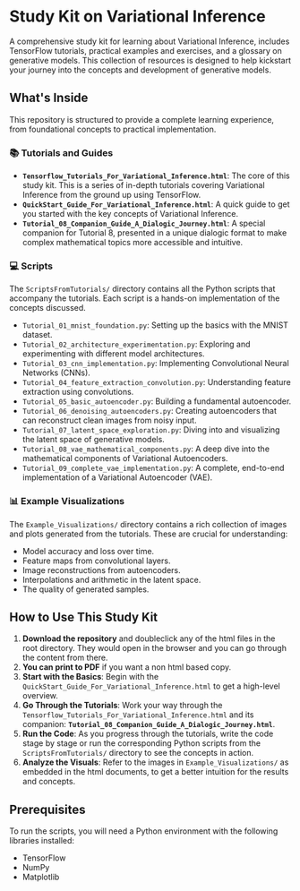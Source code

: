 # Study Kit on Variational Inference

A comprehensive study kit for learning about Variational Inference, includes TensorFlow tutorials, practical examples and exercises, and a glossary on generative models. This collection of resources is designed to help kickstart your journey into the concepts and development of generative models.

## What's Inside

This repository is structured to provide a complete learning experience, from foundational concepts to practical implementation.

### 📚 Tutorials and Guides

*   **`Tensorflow_Tutorials_For_Variational_Inference.html`**: The core of this study kit. This is a series of in-depth tutorials covering Variational Inference from the ground up using TensorFlow.
*   **`QuickStart_Guide_For_Variational_Inference.html`**: A quick guide to get you started with the key concepts of Variational Inference.
*   **`Tutorial_08_Companion_Guide_A_Dialogic_Journey.html`**: A special companion for Tutorial 8, presented in a unique dialogic format to make complex mathematical topics more accessible and intuitive.

### 💻 Scripts

The `ScriptsFromTutorials/` directory contains all the Python scripts that accompany the tutorials. Each script is a hands-on implementation of the concepts discussed.

*   `Tutorial_01_mnist_foundation.py`: Setting up the basics with the MNIST dataset.
*   `Tutorial_02_architecture_experimentation.py`: Exploring and experimenting with different model architectures.
*   `Tutorial_03_cnn_implementation.py`: Implementing Convolutional Neural Networks (CNNs).
*   `Tutorial_04_feature_extraction_convolution.py`: Understanding feature extraction using convolutions.
*   `Tutorial_05_basic_autoencoder.py`: Building a fundamental autoencoder.
*   `Tutorial_06_denoising_autoencoders.py`: Creating autoencoders that can reconstruct clean images from noisy input.
*   `Tutorial_07_latent_space_exploration.py`: Diving into and visualizing the latent space of generative models.
*   `Tutorial_08_vae_mathematical_components.py`: A deep dive into the mathematical components of Variational Autoencoders.
*   `Tutorial_09_complete_vae_implementation.py`: A complete, end-to-end implementation of a Variational Autoencoder (VAE).

### 📊 Example Visualizations

The `Example_Visualizations/` directory contains a rich collection of images and plots generated from the tutorials. These are crucial for understanding:
*   Model accuracy and loss over time.
*   Feature maps from convolutional layers.
*   Image reconstructions from autoencoders.
*   Interpolations and arithmetic in the latent space.
*   The quality of generated samples.

## How to Use This Study Kit

1.  **Download the repository** and doubleclick any of the html files in the root directory. They would open in the browser and you can go through the content from there. 
2.  **You can print to PDF** if you want a non html based copy.
3.  **Start with the Basics**: Begin with the `QuickStart_Guide_For_Variational_Inference.html` to get a high-level overview.
4.  **Go Through the Tutorials**: Work your way through the `Tensorflow_Tutorials_For_Variational_Inference.html` and its companion: **`Tutorial_08_Companion_Guide_A_Dialogic_Journey.html`**.
5.  **Run the Code**: As you progress through the tutorials, write the code stage by stage or run the corresponding Python scripts from the `ScriptsFromTutorials/` directory to see the concepts in action.
6.  **Analyze the Visuals**: Refer to the images in `Example_Visualizations/` as embedded in the html documents, to get a better intuition for the results and concepts.

## Prerequisites

To run the scripts, you will need a Python environment with the following libraries installed:
*   TensorFlow
*   NumPy
*   Matplotlib